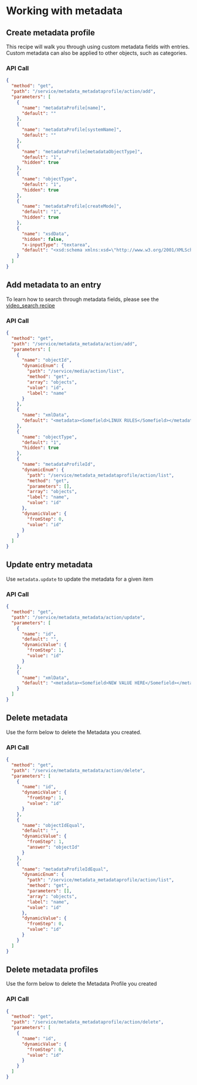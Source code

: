 <!--METADATA
{
  "icon": "exclamation",
  "sortOrder": 700,
  "tags": [
    "metadataProfile",
    "metadata"
  ],
  "keywords": [],
  "relatedRecipes": [
    "video_search"
  ],
  "summary": "Learn to work with metadata."
}
-->

# Working with metadata


## Create metadata profile
This recipe will walk you through using custom metadata fields with entries. Custom metadata can also be applied to other objects, such as categories.

### API Call
```json
{
  "method": "get",
  "path": "/service/metadata_metadataprofile/action/add",
  "parameters": [
    {
      "name": "metadataProfile[name]",
      "default": ""
    },
    {
      "name": "metadataProfile[systemName]",
      "default": ""
    },
    {
      "name": "metadataProfile[metadataObjectType]",
      "default": "1",
      "hidden": true
    },
    {
      "name": "objectType",
      "default": "1",
      "hidden": true
    },
    {
      "name": "metadataProfile[createMode]",
      "default": "1",
      "hidden": true
    },
    {
      "name": "xsdData",
      "hidden": false,
      "x-inputType": "textarea",
      "default": "<xsd:schema xmlns:xsd=\"http://www.w3.org/2001/XMLSchema\">\n  <xsd:element name=\"metadata\">\n    <xsd:complexType>\n      <xsd:sequence>\n        <xsd:element id=\"md_5F84A7E4-5509-993D-CE9C-3B60C0713775\" name=\"Somefield\" minOccurs=\"0\" maxOccurs=\"1\" type=\"textType\">\n          <xsd:annotation>\n            <xsd:documentation></xsd:documentation>\n            <xsd:appinfo>\n              <label>somefield</label>\n              <key>somefield</key>\n              <searchable>true</searchable>\n              <timeControl>false</timeControl>\n              <description></description>\n            </xsd:appinfo>\n          </xsd:annotation>\n        </xsd:element>\n      </xsd:sequence>\n    </xsd:complexType>\n  </xsd:element>\n  <xsd:complexType name=\"textType\">\n    <xsd:simpleContent>\n      <xsd:extension base=\"xsd:string\"/>\n    </xsd:simpleContent>\n  </xsd:complexType>\n  <xsd:complexType name=\"dateType\">\n    <xsd:simpleContent>\n      <xsd:extension base=\"xsd:long\"/>\n    </xsd:simpleContent>\n  </xsd:complexType>\n  <xsd:complexType name=\"objectType\">\n    <xsd:simpleContent>\n      <xsd:extension base=\"xsd:string\"/>\n    </xsd:simpleContent>\n  </xsd:complexType>\n  <xsd:simpleType name=\"listType\">\n    <xsd:restriction base=\"xsd:string\"/>\n  </xsd:simpleType>\n</xsd:schema>"
    }
  ]
}
```

## Add metadata to an entry
To learn how to search through metadata fields, please see the [video_search recipe](https://developer.kaltura.org/recipes/video_search)

### API Call
```json
{
  "method": "get",
  "path": "/service/metadata_metadata/action/add",
  "parameters": [
    {
      "name": "objectId",
      "dynamicEnum": {
        "path": "/service/media/action/list",
        "method": "get",
        "array": "objects",
        "value": "id",
        "label": "name"
      }
    },
    {
      "name": "xmlData",
      "default": "<metadata><Somefield>LINUX RULES</Somefield></metadata>"
    },
    {
      "name": "objectType",
      "default": "1",
      "hidden": true
    },
    {
      "name": "metadataProfileId",
      "dynamicEnum": {
        "path": "/service/metadata_metadataprofile/action/list",
        "method": "get",
        "parameters": [],
        "array": "objects",
        "label": "name",
        "value": "id"
      },
      "dynamicValue": {
        "fromStep": 0,
        "value": "id"
      }
    }
  ]
}
```

## Update entry metadata
Use `metadata.update` to update the metadata for a given item

### API Call
```json
{
  "method": "get",
  "path": "/service/metadata_metadata/action/update",
  "parameters": [
    {
      "name": "id",
      "default": "",
      "dynamicValue": {
        "fromStep": 1,
        "value": "id"
      }
    },
    {
      "name": "xmlData",
      "default": "<metadata><Somefield>NEW VALUE HERE</Somefield></metadata>"
    }
  ]
}
```

## Delete metadata
Use the form below to delete the Metadata you created.

### API Call
```json
{
  "method": "get",
  "path": "/service/metadata_metadata/action/delete",
  "parameters": [
    {
      "name": "id",
      "dynamicValue": {
        "fromStep": 1,
        "value": "id"
      }
    },
    {
      "name": "objectIdEqual",
      "default": "",
      "dynamicValue": {
        "fromStep": 1,
        "answer": "objectId"
      }
    },
    {
      "name": "metadataProfileIdEqual",
      "dynamicEnum": {
        "path": "/service/metadata_metadataprofile/action/list",
        "method": "get",
        "parameters": [],
        "array": "objects",
        "label": "name",
        "value": "id"
      },
      "dynamicValue": {
        "fromStep": 0,
        "value": "id"
      }
    }
  ]
}
```

## Delete metadata profiles
Use the form below to delete the Metadata Profile you created

### API Call
```json
{
  "method": "get",
  "path": "/service/metadata_metadataprofile/action/delete",
  "parameters": [
    {
      "name": "id",
      "dynamicValue": {
        "fromStep": 0,
        "value": "id"
      }
    }
  ]
}
```